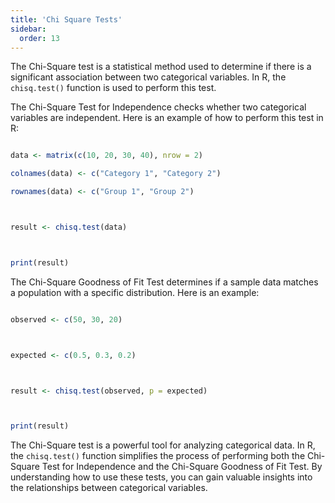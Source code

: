 ```yaml
---
title: 'Chi Square Tests'
sidebar:
  order: 13
---
```


 

The Chi-Square test is a statistical method used to determine if there is a significant association between two categorical variables. In R, the `chisq.test()` function is used to perform this test.





The Chi-Square Test for Independence checks whether two categorical variables are independent. Here is an example of how to perform this test in R:



```r

data <- matrix(c(10, 20, 30, 40), nrow = 2)

colnames(data) <- c("Category 1", "Category 2")

rownames(data) <- c("Group 1", "Group 2")



result <- chisq.test(data)



print(result)

```





The Chi-Square Goodness of Fit Test determines if a sample data matches a population with a specific distribution. Here is an example:



```r

observed <- c(50, 30, 20)



expected <- c(0.5, 0.3, 0.2)



result <- chisq.test(observed, p = expected)



print(result)

```





The Chi-Square test is a powerful tool for analyzing categorical data. In R, the `chisq.test()` function simplifies the process of performing both the Chi-Square Test for Independence and the Chi-Square Goodness of Fit Test. By understanding how to use these tests, you can gain valuable insights into the relationships between categorical variables.